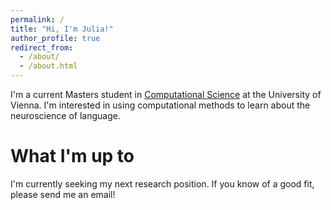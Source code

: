 ```yaml
---
permalink: /
title: "Hi, I'm Julia!"
author_profile: true
redirect_from: 
  - /about/
  - /about.html
---
```


I'm a current Masters student in [Computational Science](https://studieren.univie.ac.at/en/degree-programmes/master-programmes/computational-science-master/) at the University of Vienna. I'm interested in using computational methods to learn about the neuroscience of language.

What I'm up to
======
I'm currently seeking my next research position. If you know of a good fit, please send me an email!
